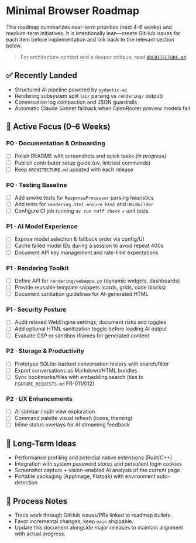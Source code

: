 # Minimal Browser Roadmap

This roadmap summarizes near-term priorities (next 4–6 weeks) and medium-term initiatives. It is intentionally lean—create GitHub issues for each item before implementation and link back to the relevant section below.

> For architecture context and a deeper critique, read [`ARCHITECTURE.md`](ARCHITECTURE.md).

## ✅ Recently Landed

- Structured AI pipeline powered by `pydantic-ai`
- Rendering subsystem split (`ai/` parsing vs `rendering/` output)
- Conversation log compaction and JSON guardrails
- Automatic Claude Sonnet fallback when OpenRouter preview models fail

## 📌 Active Focus (0–6 Weeks)

### P0 · Documentation & Onboarding
- [ ] Polish README with screenshots and quick tasks _(in progress)_
- [ ] Publish contributor setup guide (uv, lint/test commands)
- [ ] Keep `ARCHITECTURE.md` updated with each release

### P0 · Testing Baseline
- [ ] Add smoke tests for `ResponseProcessor` parsing heuristics
- [ ] Add tests for `rendering.html.ensure_html` and `URLBuilder`
- [ ] Configure CI job running `uv run ruff check` + unit tests

### P1 · AI Model Experience
- [ ] Expose model selection & fallback order via config/UI
- [ ] Cache failed model IDs during a session to avoid repeat 400s
- [ ] Document API key management and rate-limit expectations

### P1 · Rendering Toolkit
- [ ] Define API for `rendering/webapps.py` (dynamic widgets, dashboards)
- [ ] Provide reusable template snippets (cards, grids, code blocks)
- [ ] Document sanitation guidelines for AI-generated HTML

### P1 · Security Posture
- [ ] Audit relaxed WebEngine settings; document risks and toggles
- [ ] Add optional HTML sanitization toggle before loading AI output
- [ ] Evaluate CSP or sandbox iframes for generated content

### P2 · Storage & Productivity
- [ ] Prototype SQLite-backed conversation history with search/filter
- [ ] Export conversations as Markdown/HTML bundles
- [ ] Sync bookmarks/files with embedding search (ties to `FEATURE_REQUESTS.md` FR-011/012)

### P2 · UX Enhancements
- [ ] AI sidebar / split view exploration
- [ ] Command palette visual refresh (icons, theming)
- [ ] Inline status overlays for AI streaming feedback

## 🌅 Long-Term Ideas

- Performance profiling and potential native extensions (Rust/C++)
- Integration with system password stores and persistent login cookies
- Screenshot capture + vision-enabled AI analysis of the current page
- Portable packaging (AppImage, Flatpak) with environment auto-detection

## 📝 Process Notes

- Track work through GitHub issues/PRs linked to roadmap bullets.
- Favor incremental changes; keep `main` shippable.
- Update this document alongside major releases to maintain alignment with actual progress.
